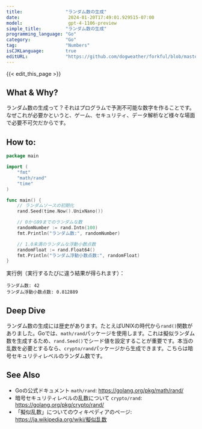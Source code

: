 ```yaml
---
title:                "ランダム数の生成"
date:                  2024-01-20T17:49:01.929515-07:00
model:                 gpt-4-1106-preview
simple_title:         "ランダム数の生成"
programming_language: "Go"
category:             "Go"
tag:                  "Numbers"
isCJKLanguage:        true
editURL:              "https://github.com/dogweather/forkful/blob/master/content/ja/go/generating-random-numbers.md"
---
```


{{< edit_this_page >}}

## What & Why?
ランダム数の生成って？それはプログラムで予測不可能な数字を作ることです。なぜこれが必要かというと、ゲーム、セキュリティ、データ解析など様々な場面で必要不可欠だからです。

## How to:
```Go
package main

import (
	"fmt"
	"math/rand"
	"time"
)

func main() {
	// ランダムソースの初期化
	rand.Seed(time.Now().UnixNano())

	// 0から99までのランダムな数
	randomNumber := rand.Intn(100)
	fmt.Println("ランダム数:", randomNumber)

	// 1.0未満のランダムな浮動小数点数
	randomFloat := rand.Float64()
	fmt.Println("ランダム浮動小数点数:", randomFloat)
}
```
実行例（実行するたびに違う結果が得られます）：
```
ランダム数: 42
ランダム浮動小数点数: 0.812889
```

## Deep Dive
ランダム数の生成には歴史があります。たとえばUNIXの時代から`rand()`関数がありました。Goでは、`math/rand`パッケージを使用します。これは擬似ランダム数を生成するため、`rand.Seed()`でシード値を設定することが重要です。本当の乱数を必要とするなら、`crypto/rand`パッケージから生成できます。こちらは暗号セキュリティレベルのランダム数です。

## See Also
- Goの公式ドキュメント `math/rand`: https://golang.org/pkg/math/rand/
- 暗号セキュリティレベルの乱数について `crypto/rand`: https://golang.org/pkg/crypto/rand/
- 「擬似乱数」についてのウィキペディアのページ: https://ja.wikipedia.org/wiki/擬似乱数
